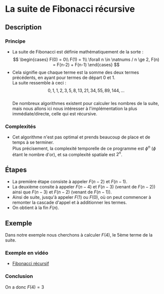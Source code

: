 # La suite de Fibonacci récursive

## Description

### Principe

* La suite de Fibonacci est définie mathématiquement de la sorte :
$$
\begin{cases}
F(0) = 0\\
F(1) = 1\\
\forall n \in \natnums / n \ge 2, F(n) = F(n-2) + F(n-1)
\end{cases}
$$
* Cela signifie que chaque terme est la somme des deux termes précédents, en ayant pour termes de départ 0 et 1.  
La suite ressemble à ceci :
$$0, 1, 1, 2, 3, 5, 8, 13, 21, 34, 55, 89, 144, \ldots$$
\
De nombreux algorithmes existent pour calculer les nombres de la suite, mais nous allons ici nous intéresser à l'implémentation la plus immédiate/directe, celle qui est récursive.

### Complexités

* Cet algorithme n'est pas optimal et prends beaucoup de place et de temps à se terminer.  
Plus précisement, la complexité temporelle de ce programme est $\phi^n$ ($\phi$ étant le nombre d'or), et sa complexité spatiale est $2^n$.

## Étapes

* La première étape consiste à appeler $F(n-2)$ et $F(n-1)$.
* La deuxième consite à appeler $F(n-4)$ et $F(n-3)$ (venant de $F(n-2)$) ainsi que $F(n-3)$ et $F(n-2)$ (venant de $F(n-1)$).
* Ainsi de suite, jusqu'à appeler $F(1)$ ou $F(0)$, où on peut commencer à remonter la cascade d'appel et à additionner les termes.
* On obtient à la fin $F(n)$.

## Exemple

Dans notre exemple nous cherchons à calculer $F(4)$, le 5ème terme de la suite.

### Exemple en vidéo

* [Fibonacci récursif](../Exemples/math/FibonacciRecursif.mp4)

### Conclusion

On a donc $F(4) = 3$

